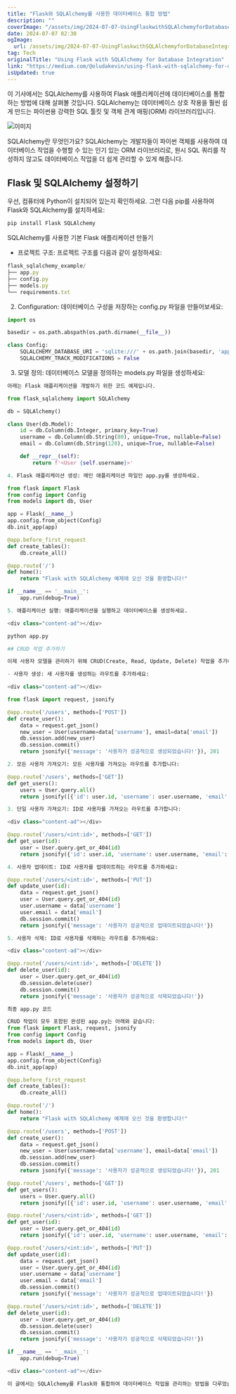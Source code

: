 ```yaml
---
title: "Flask와 SQLAlchemy를 사용한 데이터베이스 통합 방법"
description: ""
coverImage: "/assets/img/2024-07-07-UsingFlaskwithSQLAlchemyforDatabaseIntegration_0.png"
date: 2024-07-07 02:30
ogImage: 
  url: /assets/img/2024-07-07-UsingFlaskwithSQLAlchemyforDatabaseIntegration_0.png
tag: Tech
originalTitle: "Using Flask with SQLAlchemy for Database Integration"
link: "https://medium.com/@oludakevin/using-flask-with-sqlalchemy-for-database-integration-f2d7182ef0f1"
isUpdated: true
---
```




이 기사에서는 SQLAlchemy를 사용하여 Flask 애플리케이션에 데이터베이스를 통합하는 방법에 대해 살펴볼 것입니다. SQLAlchemy는 데이터베이스 상호 작용을 훨씬 쉽게 만드는 파이썬용 강력한 SQL 툴킷 및 객체 관계 매핑(ORM) 라이브러리입니다.

![이미지](/assets/img/2024-07-07-UsingFlaskwithSQLAlchemyforDatabaseIntegration_0.png)

SQLAlchemy란 무엇인가요?
SQLAlchemy는 개발자들이 파이썬 객체를 사용하여 데이터베이스 작업을 수행할 수 있는 인기 있는 ORM 라이브러리로, 원시 SQL 쿼리를 작성하지 않고도 데이터베이스 작업을 더 쉽게 관리할 수 있게 해줍니다.

## Flask 및 SQLAlchemy 설정하기

<div class="content-ad"></div>

우선, 컴퓨터에 Python이 설치되어 있는지 확인하세요. 그런 다음 pip를 사용하여 Flask와 SQLAlchemy를 설치하세요:

```js
pip install Flask SQLAlchemy
```

SQLAlchemy를 사용한 기본 Flask 애플리케이션 만들기

- 프로젝트 구조: 프로젝트 구조를 다음과 같이 설정하세요:

<div class="content-ad"></div>

```js
flask_sqlalchemy_example/
├── app.py
├── config.py
├── models.py
└── requirements.txt
```

2. Configuration: 데이터베이스 구성을 저장하는 config.py 파일을 만들어보세요:

```python
import os

basedir = os.path.abspath(os.path.dirname(__file__))

class Config:
    SQLALCHEMY_DATABASE_URI = 'sqlite:///' + os.path.join(basedir, 'app.db')
    SQLALCHEMY_TRACK_MODIFICATIONS = False
```

3. 모델 정의: 데이터베이스 모델을 정의하는 models.py 파일을 생성하세요:

<div class="content-ad"></div>

```python
아래는 Flask 애플리케이션을 개발하기 위한 코드 예제입니다.

from flask_sqlalchemy import SQLAlchemy

db = SQLAlchemy()

class User(db.Model):
    id = db.Column(db.Integer, primary_key=True)
    username = db.Column(db.String(80), unique=True, nullable=False)
    email = db.Column(db.String(120), unique=True, nullable=False)

    def __repr__(self):
        return f'<User {self.username}>'

4. Flask 애플리케이션 생성: 메인 애플리케이션 파일인 app.py를 생성하세요.

from flask import Flask
from config import Config
from models import db, User

app = Flask(__name__)
app.config.from_object(Config)
db.init_app(app)

@app.before_first_request
def create_tables():
    db.create_all()

@app.route('/')
def home():
    return "Flask with SQLAlchemy 예제에 오신 것을 환영합니다!"

if __name__ == '__main__':
    app.run(debug=True)

5. 애플리케이션 실행: 애플리케이션을 실행하고 데이터베이스를 생성하세요.

<div class="content-ad"></div>

python app.py

## CRUD 작업 추가하기

이제 사용자 모델을 관리하기 위해 CRUD(Create, Read, Update, Delete) 작업을 추가해 봅시다.

- 사용자 생성: 새 사용자를 생성하는 라우트를 추가하세요:

<div class="content-ad"></div>

from flask import request, jsonify

@app.route('/users', methods=['POST'])
def create_user():
    data = request.get_json()
    new_user = User(username=data['username'], email=data['email'])
    db.session.add(new_user)
    db.session.commit()
    return jsonify({'message': '사용자가 성공적으로 생성되었습니다!'}), 201

2. 모든 사용자 가져오기: 모든 사용자를 가져오는 라우트를 추가합니다:

@app.route('/users', methods=['GET'])
def get_users():
    users = User.query.all()
    return jsonify([{'id': user.id, 'username': user.username, 'email': user.email} for user in users])

3. 단일 사용자 가져오기: ID로 사용자를 가져오는 라우트를 추가합니다:

<div class="content-ad"></div>

@app.route('/users/<int:id>', methods=['GET'])
def get_user(id):
    user = User.query.get_or_404(id)
    return jsonify({'id': user.id, 'username': user.username, 'email': user.email})

4. 사용자 업데이트: ID로 사용자를 업데이트하는 라우트를 추가하세요:

@app.route('/users/<int:id>', methods=['PUT'])
def update_user(id):
    data = request.get_json()
    user = User.query.get_or_404(id)
    user.username = data['username']
    user.email = data['email']
    db.session.commit()
    return jsonify({'message': '사용자가 성공적으로 업데이트되었습니다!'})

5. 사용자 삭제: ID로 사용자를 삭제하는 라우트를 추가하세요:

<div class="content-ad"></div>

@app.route('/users/<int:id>', methods=['DELETE'])
def delete_user(id):
    user = User.query.get_or_404(id)
    db.session.delete(user)
    db.session.commit()
    return jsonify({'message': '사용자가 성공적으로 삭제되었습니다!'})

최종 app.py 코드

CRUD 작업이 모두 포함된 완성된 app.py는 아래와 같습니다:
from flask import Flask, request, jsonify
from config import Config
from models import db, User

app = Flask(__name__)
app.config.from_object(Config)
db.init_app(app)

@app.before_first_request
def create_tables():
    db.create_all()

@app.route('/')
def home():
    return "Flask with SQLAlchemy 예제에 오신 것을 환영합니다!"

@app.route('/users', methods=['POST'])
def create_user():
    data = request.get_json()
    new_user = User(username=data['username'], email=data['email'])
    db.session.add(new_user)
    db.session.commit()
    return jsonify({'message': '사용자가 성공적으로 생성되었습니다!'}), 201

@app.route('/users', methods=['GET'])
def get_users():
    users = User.query.all()
    return jsonify([{'id': user.id, 'username': user.username, 'email': user.email} for user in users])

@app.route('/users/<int:id>', methods=['GET'])
def get_user(id):
    user = User.query.get_or_404(id)
    return jsonify({'id': user.id, 'username': user.username, 'email': user.email})

@app.route('/users/<int:id>', methods=['PUT'])
def update_user(id):
    data = request.get_json()
    user = User.query.get_or_404(id)
    user.username = data['username']
    user.email = data['email']
    db.session.commit()
    return jsonify({'message': '사용자가 성공적으로 업데이트되었습니다!'})

@app.route('/users/<int:id>', methods=['DELETE'])
def delete_user(id):
    user = User.query.get_or_404(id)
    db.session.delete(user)
    db.session.commit()
    return jsonify({'message': '사용자가 성공적으로 삭제되었습니다!'})

if __name__ == '__main__':
    app.run(debug=True)

<div class="content-ad"></div>

이 글에서는 SQLAlchemy를 Flask와 통합하여 데이터베이스 작업을 관리하는 방법을 다루었습니다. 우리는 간단한 사용자 모델을 생성하고 데이터베이스와 상호 작용하기 위한 CRUD 작업을 구현했습니다. SQLAlchemy의 ORM 기능은 Flask 애플리케이션에서 데이터베이스 관리를 위한 강력한 도구로 만들어 줍니다.
```
